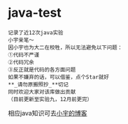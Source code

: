 # java-test
```
记录了近12次java实验
小宇亲笔～
因小宇也为大二在校牲，所以无法避免以下问题：
①代码不严谨
②代码冗余
③反正就是代码的各方面问题
如果不嫌弃的话，可以借鉴，点个Star就好
**_请勿原搬照抄_**切记
同时欢迎大家对该库做出贡献
（目前更新至实验九，12月前更完）
```
相应java知识可去[小宇的博客](https://xiaoyudi.xyz)


